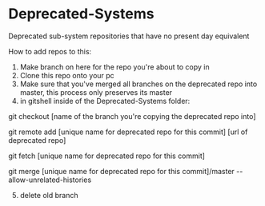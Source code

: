 # Deprecated-Systems
 Deprecated sub-system repositories that have no present day equivalent

How to add repos to this: 

1) Make branch on here for the repo you're about to copy in
2) Clone this repo onto your pc
3) Make sure that you've merged all branches on the deprecated repo into master, this process only preserves its master
4) in gitshell inside of the Deprecated-Systems folder:

git checkout [name of the branch you're copying the deprecated repo into]

git remote add [unique name for deprecated repo for this commit] [url of deprecated repo]

git fetch [unique name for deprecated repo for this commit]

git merge [unique name for deprecated repo for this commit]/master --allow-unrelated-histories

5) delete old branch

